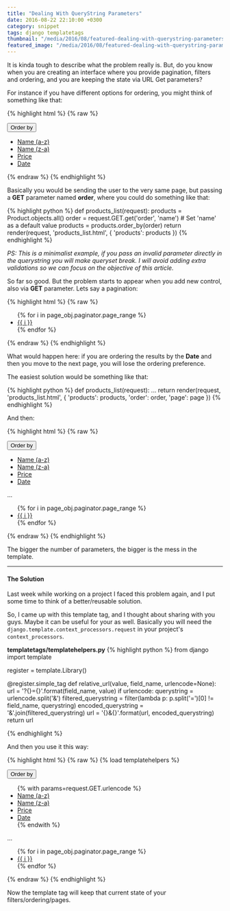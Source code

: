 ```yaml
---
title: "Dealing With QueryString Parameters"
date: 2016-08-22 22:10:00 +0300
category: snippet
tags: django templatetags
thumbnail: "/media/2016/08/featured-dealing-with-querystring-parameters.jpg"
featured_image: "/media/2016/08/featured-dealing-with-querystring-parameters.jpg"
---
```


It is kinda tough to describe what the problem really is. But, do you know when you are creating an interface where
you provide pagination, filters and ordering, and you are keeping the state via URL Get parameters?

For instance if you have different options for ordering, you might think of something like that:

{% highlight html %}
{% raw %}
<div class="dropdown">
  <button class="btn btn-default dropdown-toggle" type="button" data-toggle="dropdown">
    Order by
  </button>
  <ul class="dropdown-menu">
    <li><a href="?order=name">Name (a-z)</a></li>
    <li><a href="?order=-name">Name (z-a)</a></li>
    <li><a href="?order=price">Price</a></li>
    <li><a href="?order=date">Date</a></li>
  </ul>
</div>
{% endraw %}
{% endhighlight %}

Basically you would be sending the user to the very same page, but passing a **GET** parameter named **order**, where
you could do something like that:

{% highlight python %}
def products_list(request):
    products = Product.objects.all()
    order = request.GET.get('order', 'name')  # Set 'name' as a default value
    products = products.order_by(order)
    return render(request, 'products_list.html', {
        'products': products
    })
{% endhighlight %}

_PS: This is a minimalist example, if you pass an invalid parameter directly in the querystring you will make queryset
break. I will avoid adding extra validations so we can focus on the objective of this article._

So far so good. But the problem starts to appear when you add new control, also via **GET** parameter. Lets say a
pagination:

{% highlight html %}
{% raw %}
<ul class="pagination">
  {% for i in page_obj.paginator.page_range %}
    <li>
      <a href="?page={{ i }}">{{ i }}</a>
    </li>
  {% endfor %}
</ul>
{% endraw %}
{% endhighlight %}

What would happen here: if you are ordering the results by the **Date** and then you move to the next page, you will
lose the ordering preference.

The easiest solution would be something like that:

{% highlight python %}
def products_list(request):
    ...
    return render(request, 'products_list.html', {
        'products': products,
        'order': order,
        'page': page
    })
{% endhighlight %}

And then:

{% highlight html %}
{% raw %}
<div class="dropdown">
  <button class="btn btn-default dropdown-toggle" type="button" data-toggle="dropdown">
    Order by
  </button>
  <ul class="dropdown-menu">
    <li><a href="?order=name&page={{ page }}">Name (a-z)</a></li>
    <li><a href="?order=-name&page={{ page }}">Name (z-a)</a></li>
    <li><a href="?order=price&page={{ page }}">Price</a></li>
    <li><a href="?order=date&page={{ page }}">Date</a></li>
  </ul>
</div>

...

<ul class="pagination">
  {% for i in page_obj.paginator.page_range %}
    <li>
      <a href="?page={{ i }}&order={{ order }}">{{ i }}</a>
    </li>
  {% endfor %}
</ul>
{% endraw %}
{% endhighlight %}

The bigger the number of parameters, the bigger is the mess in the template.

***

#### The Solution

Last week while working on a project I faced this problem again, and I put some time to think of a better/reusable
solution.

So, I came up with this template tag, and I thought about sharing with you guys. Maybe it can be useful for your as
well. Basically you will need the `django.template.context_processors.request` in your project's `context_processors`.

**templatetags/templatehelpers.py**
{% highlight python %}
from django import template

register = template.Library()

@register.simple_tag
def relative_url(value, field_name, urlencode=None):
    url = '?{}={}'.format(field_name, value)
    if urlencode:
        querystring = urlencode.split('&')
        filtered_querystring = filter(lambda p: p.split('=')[0] != field_name, querystring)
        encoded_querystring = '&'.join(filtered_querystring)
        url = '{}&{}'.format(url, encoded_querystring)
    return url

{% endhighlight %}

And then you use it this way:

{% highlight html %}
{% raw %}
{% load templatehelpers %}

<div class="dropdown">
  <button class="btn btn-default dropdown-toggle" type="button" data-toggle="dropdown">
    Order by
  </button>
  <ul class="dropdown-menu">
    {% with params=request.GET.urlencode %}
      <li><a href="{% relative_url 'name' 'order' params %}">Name (a-z)</a></li>
      <li><a href="{% relative_url '-name' 'order' params %}">Name (z-a)</a></li>
      <li><a href="{% relative_url 'price' 'order' params %}">Price</a></li>
      <li><a href="{% relative_url 'date' 'order' params %}">Date</a></li>
    {% endwith %}
  </ul>
</div>

...

<ul class="pagination">
  {% for i in page_obj.paginator.page_range %}
    <li>
      <a href="{% relative_url i 'page' request.GET.urlencode %}">{{ i }}</a>
    </li>
  {% endfor %}
</ul>
{% endraw %}
{% endhighlight %}

Now the template tag will keep that current state of your filters/ordering/pages.
